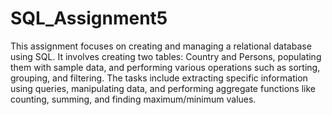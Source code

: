 # SQL_Assignment5 

This assignment focuses on creating and managing a relational database using SQL. It involves creating two tables: Country and Persons, populating them with sample data, and performing various operations such as sorting, grouping, and filtering. The tasks include extracting specific information using queries, manipulating data, and performing aggregate functions like counting, summing, and finding maximum/minimum values.
